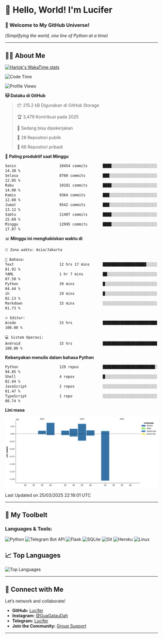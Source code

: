 # 👋 Hello, World! I'm Lucifer 

### 🚀 Welcome to My GitHub Universe!  
*(Simplifying the world, one line of Python at a time)*  

---

## 🧑‍💻 About Me


[![Harlok's WakaTime stats](https://github-readme-stats.vercel.app/api/wakatime?username=LuciferReborns)](https://github.com/jonesroot/github-readme-stats)


<!--START_SECTION:waka-->
![Code Time](http://img.shields.io/badge/Code%20Time-16%20hrs%2048%20mins-blue)

![Profile Views](http://img.shields.io/badge/Profil%20dilihat-199-blue)

**🐱 Dataku di GitHub** 

> 📦 215.2 kB Digunakan di GitHub Storage 
 > 
> 🏆 3,479 Kontribusi pada 2025
 > 
> 💼 Sedang bisa dipekerjakan
 > 
> 📜 28 Repositori publik 
 > 
> 🔑 66 Repositori pribadi 
 > 
📅 **Paling produktif saat Minggu** 

```text
Senin                    10454 commits       ████░░░░░░░░░░░░░░░░░░░░░   14.38 % 
Selasa                   8760 commits        ███░░░░░░░░░░░░░░░░░░░░░░   12.05 % 
Rabu                     10181 commits       ████░░░░░░░░░░░░░░░░░░░░░   14.00 % 
Kamis                    9364 commits        ███░░░░░░░░░░░░░░░░░░░░░░   12.88 % 
Jumat                    9542 commits        ███░░░░░░░░░░░░░░░░░░░░░░   13.12 % 
Sabtu                    11407 commits       ████░░░░░░░░░░░░░░░░░░░░░   15.69 % 
Minggu                   12995 commits       ████░░░░░░░░░░░░░░░░░░░░░   17.87 % 
```


📊 **Minggu ini menghabiskan waktu di** 

```text
🕑︎ Zona waktu: Asia/Jakarta

💬 Bahasa: 
Text                     12 hrs 17 mins      ████████████████████░░░░░   81.92 % 
YAML                     1 hr 7 mins         ██░░░░░░░░░░░░░░░░░░░░░░░   07.50 % 
Python                   39 mins             █░░░░░░░░░░░░░░░░░░░░░░░░   04.44 % 
sh                       19 mins             █░░░░░░░░░░░░░░░░░░░░░░░░   02.13 % 
Markdown                 15 mins             ░░░░░░░░░░░░░░░░░░░░░░░░░   01.73 % 

🔥 Editor: 
Acode                    15 hrs              █████████████████████████   100.00 % 

💻 Sistem Operasi: 
Android                  15 hrs              █████████████████████████   100.00 % 
```

**Kebanyakan menulis dalam bahasa Python** 

```text
Python                   129 repos           ████████████████████████░   94.85 % 
Shell                    4 repos             █░░░░░░░░░░░░░░░░░░░░░░░░   02.94 % 
JavaScript               2 repos             ░░░░░░░░░░░░░░░░░░░░░░░░░   01.47 % 
TypeScript               1 repo              ░░░░░░░░░░░░░░░░░░░░░░░░░   00.74 % 
```



**Lini masa**

![Lines of Code chart](https://raw.githubusercontent.com/jonesroot/jonesroot/main/assets/bar_graph.png)


 Last Updated on 25/03/2025 22:16:01 UTC
<!--END_SECTION:waka-->

---


## 🧰 My Toolbelt  

### Languages & Tools:  
![Python](https://img.shields.io/badge/-Python-3776AB?style=flat-square&logo=python&logoColor=white) ![Telegram Bot API](https://img.shields.io/badge/-Telegram%20Bot%20API-2CA5E0?style=flat-square&logo=telegram&logoColor=white) ![Flask](https://img.shields.io/badge/-Flask-000000?style=flat-square&logo=flask&logoColor=white) ![SQLite](https://img.shields.io/badge/-SQLite-003B57?style=flat-square&logo=sqlite&logoColor=white) ![Git](https://img.shields.io/badge/-Git-F05032?style=flat-square&logo=git&logoColor=white) ![Heroku](https://img.shields.io/badge/-Heroku-430098?style=flat-square&logo=heroku&logoColor=white) ![Linux](https://img.shields.io/badge/-Linux-FCC624?style=flat-square&logo=linux&logoColor=black)  


## 📈 Top Languages

![Top Languages](https://github-readme-stats.vercel.app/api/top-langs/?username=jonesroot&layout=compact&theme=tokyonight)  

---


## 🔗 Connect with Me  

Let’s network and collaborate!  
- **GitHub:** [Lucifer](https://github.com/jonesroot/jonesroot/blob/main/README.md)  
- **Instagram:** [@GuaGatauDah](https://instagram.com/guagataudah)  
- **Telegram:** [Lucifer](https://t.me/LuciferReborns)  
- **Join the Community:** [Group Support](https://t.me/GokilSupport)

---
